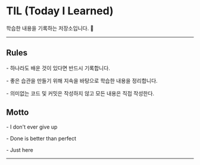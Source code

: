 # TIL (Today I Learned)
학습한 내용을 기록하는 저장소입니다. 📝

---

## Rules

\- 하나라도 배운 것이 있다면 반드시 기록합니다.

\- 좋은 습관을 만들기 위해 지속을 바탕으로 학습한 내용을 정리합니다.

\- 의미없는 코드 및 커밋은 작성하지 않고 모든 내용은 직접 작성한다.



## Motto

\- I don't ever give up 

\- Done is better than perfect

\- Just here

---

